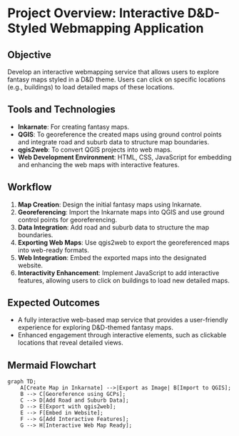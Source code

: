 # Project Overview: Interactive D&D-Styled Webmapping Application

## Objective
Develop an interactive webmapping service that allows users to explore fantasy maps styled in a D&D theme. Users can click on specific locations (e.g., buildings) to load detailed maps of these locations.

## Tools and Technologies
- **Inkarnate**: For creating fantasy maps.
- **QGIS**: To georeference the created maps using ground control points and integrate road and suburb data to structure map boundaries.
- **qgis2web**: To convert QGIS projects into web maps.
- **Web Development Environment**: HTML, CSS, JavaScript for embedding and enhancing the web maps with interactive features.

## Workflow
1. **Map Creation**: Design the initial fantasy maps using Inkarnate.
2. **Georeferencing**: Import the Inkarnate maps into QGIS and use ground control points for georeferencing.
3. **Data Integration**: Add road and suburb data to structure the map boundaries.
4. **Exporting Web Maps**: Use qgis2web to export the georeferenced maps into web-ready formats.
5. **Web Integration**: Embed the exported maps into the designated website.
6. **Interactivity Enhancement**: Implement JavaScript to add interactive features, allowing users to click on buildings to load new detailed maps.

## Expected Outcomes
- A fully interactive web-based map service that provides a user-friendly experience for exploring D&D-themed fantasy maps.
- Enhanced engagement through interactive elements, such as clickable locations that reveal detailed views.

## Mermaid Flowchart

```mermaid
graph TD;
    A[Create Map in Inkarnate] -->|Export as Image| B[Import to QGIS];
    B --> C[Georeference using GCPs];
    C --> D[Add Road and Suburb Data];
    D --> E[Export with qgis2web];
    E --> F[Embed in Website];
    F --> G[Add Interactive Features];
    G --> H[Interactive Web Map Ready];
